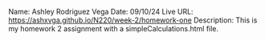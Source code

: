 Name: Ashley Rodriguez Vega
Date: 09/10/24
Live URL: https://ashxvga.github.io/N220/week-2/homework-one
Description:
This is my homework 2 assignment with a simpleCalculations.html file.